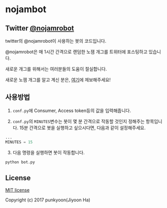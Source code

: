 # nojambot

## Twitter [@nojamrobot](https://twitter.com/nojamrobot)

twitter의 @nojamrobot이 사용하는 봇의 코드입니다.

@nojamrobot은 매 1시간 간격으로 랜덤한 노잼 개그를 트위터에 포스팅하고 있습니다.

새로운 개그를 위해서는 여러분들의 도움이 절실합니다.

새로운 노잼 개그를 알고 계신 분은, [여기](https://github.com/punkyoon/nojambot/issues/1)에 제보해주세요!

## 사용방법

1. `conf.py`에 Consumer, Access token등의 값을 입력해줍니다.

2. `conf.py`의 `MINUTES`변수는 봇이 몇 분 간격으로 작동할 것인지 정해주는 항목입니다. 15분 간격으로 봇을 실행하고 싶으시다면, 다음과 같이 설정해주세요.

```python
...
MINUTES = 15
```

3. 다음 명령을 실행하면 봇이 작동합니다.
```bash
python bot.py
```

## License

[MIT license](https://github.com/punkyoon/nojambot/blob/master/LICENSE)

Copyright (c) 2017 punkyoon(Jiyoon Ha)
